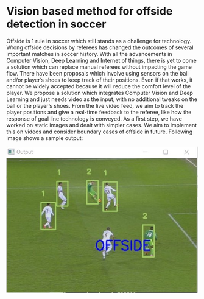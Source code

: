 # Vision based method for offside detection in soccer

Offside is 1 rule in soccer which still stands as a challenge for technology. Wrong offside decisions by referees has changed the outcomes of several important matches in soccer history. With all the advancements in Computer Vision, Deep Learning and Internet of things, there is yet to come a solution which can replace manual referees without impacting the game flow. There have been proposals which involve using sensors on the ball and/or player’s shoes to keep track of their positions. Even if that works, it cannot be widely accepted because it will reduce the comfort level of the player. We propose a solution which integrates Computer Vision and Deep Learning and just needs video as the input, with no additional tweaks on the ball or the player’s shoes. From the live video feed, we aim to track the player positions and give a real-time feedback to the referee, like how the response of goal line technology is conveyed. As a first step, we have worked on static images and dealt with simpler cases. We aim to implement this on videos and consider boundary cases of offside in future. Following image shows a sample output:


![Alt text](results/img1.jpg?raw=true "Sample Scenario")
